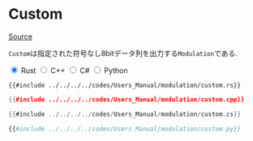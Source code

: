 # Custom
[Source](https://github.com/shinolab/autd3-rs/blob/v30.0.1/autd3/src/datagram/modulation/custom.rs)

`Custom`は指定された符号なし8bitデータ列を出力する`Modulation`である.

<div class="tabs">
<input id="rust_tab_custom" type="radio" class="tab" name="tab_custom" checked>
<label class="tab_item" n=4 for="rust_tab_custom">Rust</label>
<input id="cpp_tab_custom" type="radio" class="tab" name="tab_custom">
<label class="tab_item" n=4 for="cpp_tab_custom">C++</label>
<input id="cs_tab_custom" type="radio" class="tab" name="tab_custom">
<label class="tab_item" n=4 for="cs_tab_custom">C#</label>
<input id="python_tab_custom" type="radio" class="tab" name="tab_custom">
<label class="tab_item" n=4 for="python_tab_custom">Python</label>

```rust,edition2024
{{#include ../../../../codes/Users_Manual/modulation/custom.rs}}
```

```cpp
{{#include ../../../../codes/Users_Manual/modulation/custom.cpp}}
```

```cs
{{#include ../../../../codes/Users_Manual/modulation/custom.cs}}
```

```python
{{#include ../../../../codes/Users_Manual/modulation/custom.py}}
```
</div>
